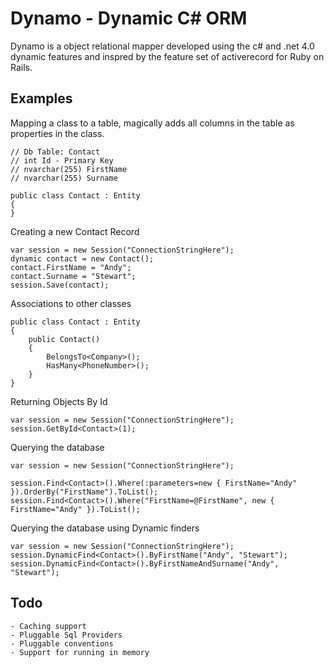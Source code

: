 Dynamo - Dynamic C# ORM 
=======================

Dynamo is a object relational mapper developed using the c# and .net 4.0 dynamic features and inspred by the feature set of activerecord for Ruby on Rails.

Examples
--------

Mapping a class to a table, magically adds all columns in the table as properties in the class.

	// Db Table: Contact
	// int Id - Primary Key
	// nvarchar(255) FirstName
	// nvarchar(255) Surname
	
	public class Contact : Entity
	{
	}

Creating a new Contact Record

	var session = new Session("ConnectionStringHere");
	dynamic contact = new Contact();
	contact.FirstName = "Andy";
	contact.Surname = "Stewart";
	session.Save(contact);

Associations to other classes

	public class Contact : Entity
	{
		public Contact()
		{
			BelongsTo<Company>();
			HasMany<PhoneNumber>();
		}
	}

Returning Objects By Id
	
	var session = new Session("ConnectionStringHere");
	session.GetById<Contact>(1);

Querying the database 
	
	var session = new Session("ConnectionStringHere");

	session.Find<Contact>().Where(:parameters=new { FirstName="Andy" }).OrderBy("FirstName").ToList();
	session.Find<Contact>().Where("FirstName=@FirstName", new { FirstName="Andy" }).ToList();


Querying the database using Dynamic finders
	
	var session = new Session("ConnectionStringHere");
	session.DynamicFind<Contact>().ByFirstName("Andy", "Stewart");
	session.DynamicFind<Contact>().ByFirstNameAndSurname("Andy", "Stewart");


Todo
----
	- Caching support
	- Pluggable Sql Providers
	- Pluggable conventions
	- Support for running in memory